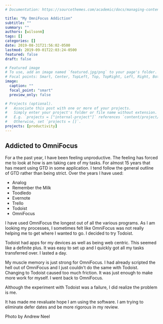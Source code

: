 ```yaml
---
# Documentation: https://sourcethemes.com/academic/docs/managing-content/

title: "My OmniFocus Addiction"
subtitle: ""
summary: ""
authors: [wilsonm]
tags: []
categories: []
date: 2019-08-31T21:56:02-0500
lastmod: 2019-09-01T22:03:24-0500
featured: false
draft: false

# Featured image
# To use, add an image named `featured.jpg/png` to your page's folder.
# Focal points: Smart, Center, TopLeft, Top, TopRight, Left, Right, BottomLeft, Bottom, BottomRight.
image:
  caption: ""
  focal_point: "smart"
  preview_only: false

# Projects (optional).
#   Associate this post with one or more of your projects.
#   Simply enter your project's folder or file name without extension.
#   E.g. `projects = ["internal-project"]` references `content/project/deep-learning/index.md`.
#   Otherwise, set `projects = []`.
projects: [productivity]
---
```


## Addicted to OmniFocus

For a the past year, I have been feeling unproductive. The feeling has forced me to look at how is am taking care of my tasks. For almost 15 years that has meant using GTD in some application. I tend follow the general outline of GTD rather than being strict. Over the years I have used:

- Analog
- Remember the Milk
- Toodledo
- Evernote
- Trello
- Todoist
- OmniFocus

I have used OmniFocus the longest out of all the various programs. As I am looking my processes, I sometimes felt like OmniFocus was not really helping me to get where I wanted to go. I decided to try Todoist. 

Todoist had apps for my devices as well as being web centric. This seemed like a definite plus. It was easy to set up and I quickly got all my tasks transferred over. I lasted a day. 

My muscle memory is just strong for OmniFocus. I had already scripted the hell out of OmniFocus and I just couldn't do the same with Todoist. Changing to Todoist caused too much friction. It was just enough to make more work for myself. I went back to OmniFocus. 

Although the experiment with Todoist was a failure, I did realize the problem is me. 

It has made me revaluate hope I am using the software. I am trying to eliminate defer dates and be more rigorous in my review. 


Photo by Andrew Neel
